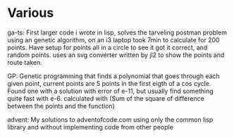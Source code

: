 # Various

ga-ts: 
First larger code i wrote in lisp, solves the tarveling postman problem using an genetic algorithm, on an i3 laptop took 7min to calculate for 200 points. Have setup for points all in a circle to see it got it correct, and random points.
uses an svg converter written by jl2 to show the points and route taken.

GP:
Genetic programming that finds a polynomial that goes through each given point, current points are 5 points in the first eigth of a cos cycle. Found one with a solution with error of e-11, but usually find something quite fast with e-6. calculated with (Sum of the square of difference between the points and the function)

advent:
My solutions to adventofcode.com 
using only the common lisp library and without implementing code from other people
